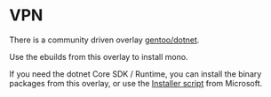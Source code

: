 # VPN

There is a community driven overlay [gentoo/dotnet](https://github.com/gentoo/dotnet).

Use the ebuilds from this overlay to install mono.

If you need the dotnet Core SDK / Runtime, you can install the binary packages from this overlay, or use the [Installer script](https://docs.microsoft.com/en-us/dotnet/core/tools/dotnet-install-script) from Microsoft.
